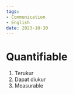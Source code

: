 ```yaml
---
tags:
- Communication
- English
date: 2023-10-30
---
```


# Quantifiable

1. Terukur
2. Dapat diukur
3. Measurable
